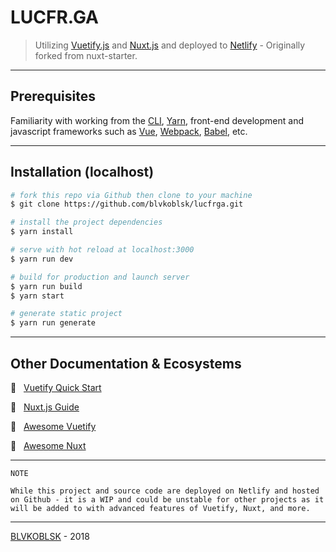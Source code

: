 # LUCFR.GA

> Utilizing [Vuetify.js](https://vuetifyjs.com/) and [Nuxt.js](https://github.com/nuxt/nuxt.js) and deployed to [Netlify](https://netlify.com) - Originally forked from nuxt-starter.

---

## Prerequisites

Familiarity with working from the [CLI](https://github.com/jlevy/the-art-of-command-line), [Yarn](https://yarnpkg.com/), front-end development and javascript frameworks such as [Vue](https://vuejs.org/), [Webpack](https://github.com/webpack/webpack), [Babel](https://github.com/babel/babel-loader), etc.

---

## Installation (localhost)

``` bash
# fork this repo via Github then clone to your machine
$ git clone https://github.com/blvkoblsk/lucfrga.git

# install the project dependencies
$ yarn install

# serve with hot reload at localhost:3000
$ yarn run dev

# build for production and launch server
$ yarn run build
$ yarn start

# generate static project
$ yarn run generate
```
---

## Other Documentation & Ecosystems

🖤 &nbsp; [Vuetify Quick Start](https://vuetifyjs.com/en/getting-started/quick-start)

🖤 &nbsp; [Nuxt.js Guide](https://nuxtjs.org/guide) 

🖤 &nbsp; [Awesome Vuetify](https://github.com/vuetifyjs/awesome-vuetify)

🖤 &nbsp; [Awesome Nuxt](https://github.com/nuxt-community/awesome-nuxt)

---
```
NOTE

While this project and source code are deployed on Netlify and hosted on Github - it is a WIP and could be unstable for other projects as it will be added to with advanced features of Vuetify, Nuxt, and more.
```
---
 [BLVKOBLSK](https://blvkoblsk.github.io) - 2018
